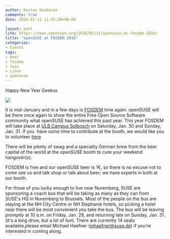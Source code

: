 ```yaml
---
author: Kostas Koudaras
comments: true
date: 2016-01-11 11:55:28+00:00

layout: post
link: https://news.opensuse.org/2016/01/11/opensuse-at-fosdem-2016/
title: "openSUSE at FOSDEM 2016"
categories:
- Events
tags:
- beer
- fosdem
- foss
- Linux
- opensuse
---
```

Happy New Year Geekos


[![](https://fosdem.org/2016/support/promote/box.png)](https://fosdem.org/2016/)


It is mid-January and in a few days is [FOSDEM](https://fosdem.org/2016/) time again. openSUSE will be there once again to show the entire Free Open Source Software community what openSUSE has achieved this past year. This year FOSDEM will take place at [ULB Campus Solbosch](https://www.ulb.ac.be/campus/solbosch/solbosch.html) on Saturday, Jan. 30 and Sunday, Jan. 31. If you  have some time to contribute at the booth, we would like you to volunteer [here](https://en.opensuse.org/openSUSE:FOSDEM)

There will be plenty of swag and a specialty German brew from the beer capital of the world at the openSUSE booth to cure your weekend hangover(s).

FOSDEM is free and our openSUSE beer is 1€, so there is no excuse not to come see us and talk shop or talk about beer; we have experts in both at our booth.

For those of you lucky enough to live near Nuremberg, SUSE are sponsoring a coach bus that will be taking as many as they can from SUSE's HQ in Nuremberg to Brussels. Most of the people on the bus are staying at the NH City Centre or NH Stephanie hotels, so picking a hotel near there will be most convenient you take the bus. The bus will be leaving *promptly* at 10 a.m. on Friday, Jan. 29, and returning late on Sunday, Jan. 31. (it's a long drive, but a lot of fun). There are currently 14 seats available,please email Michael Haefner ([mhaefner@suse.de](mailto:mhaefner@suse.de)) if you're interested in coming along.		

